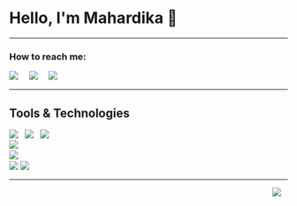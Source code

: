 [//]: # (template by imickovski)
<h1>Hello, I'm Mahardika 🙋‍</h1>
<hr>

<h3>How to reach me:</h3>

<a href="https://www.linkedin.com/in/mahardicka404/"><img src="https://img.shields.io/badge/linkedin-%230077B5.svg?&style=for-the-badge&logo=linkedin&logoColor=white" /></a>&nbsp;&nbsp;&nbsp;&nbsp;
<a href="https://t.me/m4har"><img src="https://img.shields.io/badge/telegram-%230077B5.svg?&style=for-the-badge&logo=telegram&logoColor=white" /></a>&nbsp;&nbsp;&nbsp;&nbsp;
<a href="mailto:mahardicka404@gmail.com?subject=hello"><img src="https://img.shields.io/badge/gmail-%23D14836.svg?&style=for-the-badge&logo=gmail&logoColor=white" /></a>&nbsp;&nbsp;&nbsp;&nbsp;
<hr>

<h2>Tools & Technologies</h2>
<p>
   <img src="https://img.shields.io/badge/javascript%20-%23F7DF1E.svg?&style=for-the-badge&logo=javascript&logoColor=white" />&nbsp;&nbsp;
   <img src="https://img.shields.io/badge/html5%20-%23e34f26.svg?&style=for-the-badge&logo=html5&logoColor=white" />&nbsp;&nbsp;
   <img src="https://img.shields.io/badge/css3%20-%231572B6.svg?&style=for-the-badge&logo=css3&logoColor=white" />&nbsp;&nbsp;
   <br>
   <img src="https://img.shields.io/badge/react%20-%2361DAFB.svg?&style=for-the-badge&logo=react&logoColor=white" />&nbsp;&nbsp;&nbsp;
   <br>
   <img src="https://img.shields.io/badge/node.js%20-%23339933.svg?&style=for-the-badge&logo=node.js&logoColor=white" />&nbsp;&nbsp;&nbsp;
<!--    <img src="https://img.shields.io/badge/-MongoDB-black?style=flat-square&logo=mongodb&link=https://github.com/m4har"> -->
   <br>
   <img src="https://img.shields.io/badge/-Git-black?style=flat-square&logo=git&link=https://github.com/m4har">
   <img src="https://img.shields.io/badge/-GitHub-181717?style=flat-square&logo=github&link=https://github.com/m4har">
</p> 

<hr>

<!-- <h3>💻Active Learning, 🤝Teamwork, 👨‍💻Problem Solving</h3>  -->

 <p align='right'>
   <a href="https://medium.com/@mahardicka404"><img src="https://img.shields.io/badge/medium-%2312100E.svg?&style=for-the-badge&logo=medium&logoColor=white" /></a>&nbsp;&nbsp;&nbsp;

 </p>
